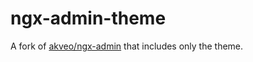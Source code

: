 # ngx-admin-theme
A fork of [akveo/ngx-admin](https://github.com/akveo/ngx-admin) that includes only the theme.
